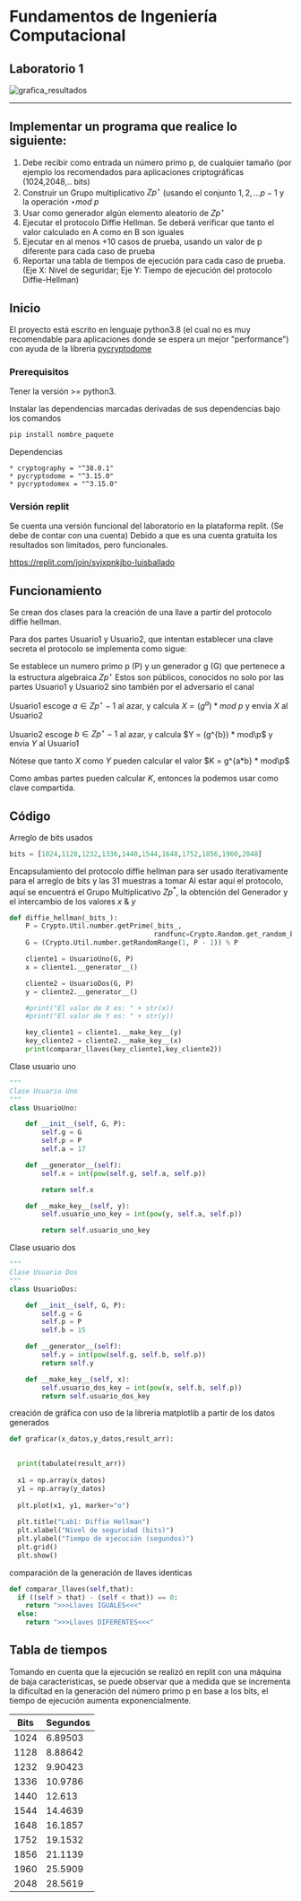 # Fundamentos de Ingeniería Computacional #

## Laboratorio 1 ##

![grafica_resultados](https://raw.githubusercontent.com/luisballado/fund_ing_comp_labs/main/Diffie_Hellman_graph.png "Grafica de resultados")
- - - -

## Implementar un programa que realice lo siguiente: ##

1. Debe recibir como entrada un número primo p, de cualquier tamaño (por ejemplo los recomendados para aplicaciones criptográficas (1024,2048,.. bits)
2. Construir un Grupo multiplicativo $Zp^{\star}$ (usando el conjunto ${1,2,...p-1}$ y la operación $\star mod\ p$
3. Usar como generador algún elemento aleatorio de $Zp^{\star}$
4. Ejecutar el protocolo Diffie Hellman. Se deberá verificar que tanto el valor calculado en A como en B son iguales
5. Ejecutar en al menos +10 casos de prueba, usando un valor de p diferente para cada caso de prueba
6. Reportar una tabla de tiempos de ejecución para cada caso de prueba. (Eje X: Nivel de seguridar; Eje Y: Tiempo de ejecución del protocolo Diffie-Hellman)

## Inicio

El proyecto está escrito en lenguaje python3.8 (el cual no es muy recomendable para aplicaciones donde se espera un mejor "performance") 
con ayuda de la libreria [pycryptodome](https://www.pycryptodome.org/ "pycryptodome")

### Prerequisitos

Tener la versión >= python3.

Instalar las dependencias marcadas derivadas de sus dependencias bajo los comandos 

```bash
pip install nombre_paquete
```

Dependencias

```
* cryptography = "^38.0.1"
* pycryptodome = "^3.15.0"
* pycryptodomex = "^3.15.0"
```

### Versión replit

Se cuenta una versión funcional del laboratorio en la plataforma replit. (Se debe de contar con una cuenta)
Debido a que es una cuenta gratuita los resultados son limitados, pero funcionales.

https://replit.com/join/syjxpnkjbo-luisballado


## Funcionamiento

Se crean dos clases para la creación de una llave a partir del protocolo diffie hellman.

Para dos partes Usuario1 y Usuario2, que intentan establecer una clave secreta el protocolo se implementa como sigue:

Se establece un numero primo p (P) y un generador g (G) que pertenece a la estructura algebraica $Zp^{\star}$ 
Estos son públicos, conocidos no solo por las partes Usuario1 y Usuario2 sino también por el adversario el canal

Usuario1 escoge $a \in Zp^{\star} - 1$ al azar, y calcula $X = (g^{a}) * mod \ p$ y envia $X$ al Usuario2

Usuario2 escoge $b \in Zp^{\star} - 1$ al azar, y calcula $Y = (g^{b}) * mod\p$ y envia $Y$ al Usuario1

Nótese que tanto $X$ como $Y$ pueden calcular el valor $K = g^{a*b} * mod\p$

Como ambas partes pueden calcular $K$, entonces la podemos usar como clave compartida. 

## Código

Arreglo de bits usados

```python
bits = [1024,1128,1232,1336,1440,1544,1648,1752,1856,1960,2048]
```

Encapsulamiento del protocolo diffie hellman para ser usado iterativamente para el arreglo de bits y las 31 muestras a tomar
Al estar aquí el protocolo, aquí se encuentrá el Grupo Multiplicativo $Zp^{*}$, la obtención del Generador y el intercambio de los valores $x$ & $y$

```python
def diffie_hellman(_bits_):
    P = Crypto.Util.number.getPrime(_bits_,
                                    randfunc=Crypto.Random.get_random_bytes)
    G = (Crypto.Util.number.getRandomRange(1, P - 1)) % P

    cliente1 = UsuarioUno(G, P)
    x = cliente1.__generator__()

    cliente2 = UsuarioDos(G, P)
    y = cliente2.__generator__()

    #print("El valor de X es: " + str(x))
    #print("El valor de Y es: " + str(y))

    key_cliente1 = cliente1.__make_key__(y)
    key_cliente2 = cliente2.__make_key__(x)
    print(comparar_llaves(key_cliente1,key_cliente2))
```

Clase usuario uno

```python
"""
Clase Usuario Uno
"""
class UsuarioUno:

    def __init__(self, G, P):
        self.g = G
        self.p = P
        self.a = 17

    def __generator__(self):
        self.x = int(pow(self.g, self.a, self.p))

        return self.x

    def __make_key__(self, y):
        self.usuario_uno_key = int(pow(y, self.a, self.p))

        return self.usuario_uno_key


```

Clase usuario dos

```python
"""
Clase Usuario Dos
"""
class UsuarioDos:

    def __init__(self, G, P):
        self.g = G
        self.p = P
        self.b = 15

    def __generator__(self):
        self.y = int(pow(self.g, self.b, self.p))
        return self.y

    def __make_key__(self, x):
        self.usuario_dos_key = int(pow(x, self.b, self.p))
        return self.usuario_dos_key
```

creación de gráfica con uso de la libreria matplotlib a partir de los datos generados


```python
def graficar(x_datos,y_datos,result_arr):

  
  print(tabulate(result_arr))
  
  x1 = np.array(x_datos)
  y1 = np.array(y_datos)
  
  plt.plot(x1, y1, marker="o")
  
  plt.title("Lab1: Diffie Hellman")
  plt.xlabel("Nivel de seguridad (bits)")
  plt.ylabel("Tiempo de ejecución (segundos)")
  plt.grid()
  plt.show()
```

comparación de la generación de llaves identicas


```python
def comparar_llaves(self,that):
  if ((self > that) - (self < that)) == 0:
    return ">>>Llaves IGUALES<<<"
  else:
    return ">>>Llaves DIFERENTES<<<"
```
## Tabla de tiempos

Tomando en cuenta que la ejecución se realizó en replit con una máquina de baja caracteristicas, se puede observar que a medida que se incrementa la dificultad en la generación del número primo p en base a los bits, el tiempo de ejecución aumenta exponencialmente.

 Bits | Segundos
----- | --------
 1024 | 6.89503
 1128 | 8.88642
 1232 | 9.90423
 1336 | 10.9786
 1440 | 12.613
 1544 | 14.4639
 1648 | 16.1857
 1752 | 19.1532
 1856 | 21.1139
 1960 | 25.5909
 2048 | 28.5619